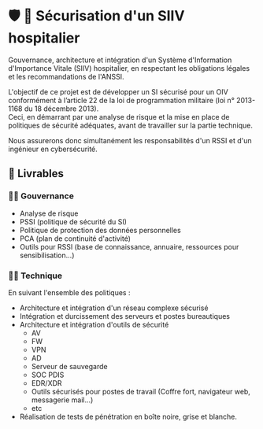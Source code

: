# :shield: :hospital: Sécurisation d'un SIIV hospitalier
Gouvernance, architecture et intégration d'un Système d'Information d'Importance Vitale (SIIV) hospitalier, en respectant les obligations légales et les recommandations de l'ANSSI.

L'objectif de ce projet est de développer un SI sécurisé pour un OIV conformément à l’article 22 de la loi de programmation militaire (loi n° 2013-1168 du 18 décembre 2013).  
Ceci, en démarrant par une analyse de risque et la mise en place de politiques de sécurité adéquates, avant de travailler sur la partie technique. 

Nous assurerons donc simultanément les responsabilités d'un RSSI et d'un ingénieur en cybersécurité.

## :bookmark_tabs: Livrables
### :man_judge: Gouvernance
- Analyse de risque
- PSSI (politique de sécurité du SI)
- Politique de protection des données personnelles 
- PCA (plan de continuité d'activité)
- Outils pour RSSI (base de connaissance, annuaire, ressources pour sensibilisation...)

### :closed_lock_with_key:🌐	Technique
En suivant l'ensemble des politiques :
- Architecture et intégration d'un réseau complexe sécurisé
- Intégration et durcissement des serveurs et postes bureautiques
- Architecture et intégration d'outils de sécurité
  - AV
  - FW
  - VPN
  - AD
  - Serveur de sauvegarde
  - SOC PDIS
  - EDR/XDR
  - Outils sécurisés pour postes de travail (Coffre fort, navigateur web, messagerie mail...)
  - etc
- Réalisation de tests de pénétration en boîte noire, grise et blanche.
